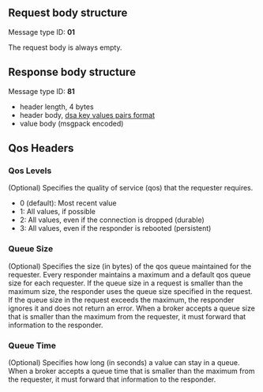 ## Request body structure

Message type ID:  **01**

The request body is always empty.

## Response body structure

Message type ID:  **81**

* header length, 4 bytes
* header body, [dsa key values pairs format](../common/DSA-Binary-Encoding.md#key-value-pairs-encoding)
* value body (msgpack encoded)

## Qos Headers

### Qos Levels
(Optional) Specifies the quality of service (qos) that the requester requires.

* 0 (default): Most recent value
* 1: All values, if possible
* 2: All values, even if the connection is dropped (durable)
* 3: All values, even if the responder is rebooted (persistent)

### Queue Size
(Optional) Specifies the size (in bytes) of the qos queue maintained for the requester. Every responder maintains a maximum and a default qos queue size for each requester. If the queue size in a request is smaller than the maximum size, the responder uses the queue size specified in the request. If the queue size in the request exceeds the maximum, the responder ignores it and does not return an error. When a broker accepts a queue size that is smaller than the maximum from the requester, it must forward that information to the responder.

### Queue Time
(Optional) Specifies how long (in seconds) a value can stay in a queue. When a broker accepts a queue time that is smaller than the maximum from the requester, it must forward that information to the responder.

<!--
### Update Frequency 
(Optional) If set, the responder returns the most recent value received in the specified time interval. To specify the interval, use the following 1-byte values: 

  * 0x00: no limitation (default value)
  * 0x10: 100 milliseconds
  * 0x20: 1 second
  * 0x30: 5 seconds   
  * 0x40: 15 seconds
  * 0x50: 30 seconds
  * 0x60: 1 minute
  * 0x70: 5 minutes
  * 0x80: 15 minutes
  * 0x90: 30 minutes
  * 0xA0: 1 hour
-->
